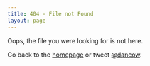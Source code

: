 ```yaml
---
title: 404 - File not Found
layout: page
---
```



Oops, the file you were looking for is not here.

Go back to the [homepage](/) or tweet [@dancow](//twitter.com/dancow).
